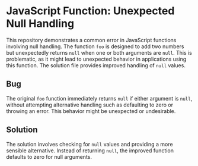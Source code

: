 # JavaScript Function: Unexpected Null Handling

This repository demonstrates a common error in JavaScript functions involving null handling. The function `foo` is designed to add two numbers but unexpectedly returns `null` when one or both arguments are `null`. This is problematic, as it might lead to unexpected behavior in applications using this function. The solution file provides improved handling of `null` values.

## Bug

The original `foo` function immediately returns `null` if either argument is `null`, without attempting alternative handling such as defaulting to zero or throwing an error. This behavior might be unexpected or undesirable.

## Solution

The solution involves checking for `null` values and providing a more sensible alternative.  Instead of returning `null`, the improved function defaults to zero for null arguments.